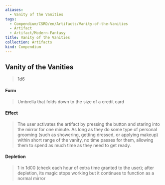 ```yaml
---
aliases:
  - Vanity of the Vanities
tags:
  - Compendium/CSRD/en/Artifacts/Vanity-of-the-Vanities
  - Artifact
  - Artifact/Modern-Fantasy
title: Vanity of the Vanities
collection: Artifacts
kind: Compendium
---
```

## Vanity of the Vanities

>1d6
#### Form
>Umbrella that folds down to the size of a credit card  
#### Effect
> The user activates the artifact by pressing the button and staring into the mirror for one minute. As long as they do some type of personal grooming (such as showering, getting dressed, or applying makeup) within short range of the vanity, no time passes for them, allowing them to spend as much time as they need to get ready. 

#### Depletion 
>1 in 1d00 (check each hour of extra time granted to the user); after depletion, its magic stops working but it continues to function as a normal mirror
